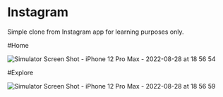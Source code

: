 # Instagram
Simple clone from Instagram app for learning purposes only.

#Home

![Simulator Screen Shot - iPhone 12 Pro Max - 2022-08-28 at 18 56 54](https://user-images.githubusercontent.com/99802390/200984689-5deeb625-3b30-461e-baa4-7bd06e8e367c.png)

#Explore

![Simulator Screen Shot - iPhone 12 Pro Max - 2022-08-28 at 18 56 59](https://user-images.githubusercontent.com/99802390/200984906-53fc01c1-29ca-43c7-9e5e-b4941ba5e133.png)
